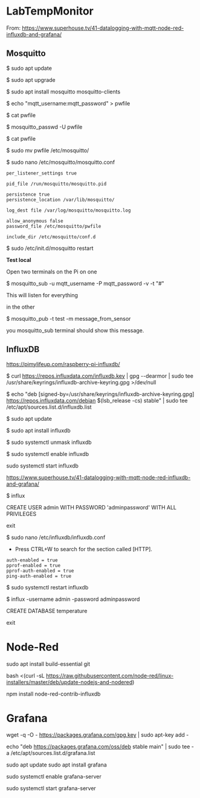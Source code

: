 # LabTempMonitor

From: https://www.superhouse.tv/41-datalogging-with-mqtt-node-red-influxdb-and-grafana/

## Mosquitto

$ sudo apt update

$ sudo apt upgrade

$ sudo apt install mosquitto mosquitto-clients

$ echo "mqtt_username:mqtt_password" > pwfile

$ cat pwfile

$ mosquitto_passwd -U pwfile

$ cat pwfile

$ sudo mv pwfile /etc/mosquitto/

$ sudo nano /etc/mosquitto/mosquitto.conf

```
per_listener_settings true

pid_file /run/mosquitto/mosquitto.pid

persistence true
persistence_location /var/lib/mosquitto/

log_dest file /var/log/mosquitto/mosquitto.log

allow_anonymous false
password_file /etc/mosquitto/pwfile

include_dir /etc/mosquitto/conf.d
```

$ sudo /etc/init.d/mosquitto restart

**Test local**

Open two terminals on the Pi on one

$ mosquitto_sub -u mqtt_username -P mqtt_password -v -t "#"

This will listen for everything

in the other

$ mosquitto_pub -t test -m message_from_sensor

you mosquitto_sub terminal should show this message.

## InfluxDB

https://pimylifeup.com/raspberry-pi-influxdb/

$ curl https://repos.influxdata.com/influxdb.key | gpg --dearmor | sudo tee /usr/share/keyrings/influxdb-archive-keyring.gpg >/dev/null

$ echo "deb [signed-by=/usr/share/keyrings/influxdb-archive-keyring.gpg] https://repos.influxdata.com/debian $(lsb_release -cs) stable" | sudo tee /etc/apt/sources.list.d/influxdb.list

$ sudo apt update

$ sudo apt install influxdb

$ sudo systemctl unmask influxdb

$ sudo systemctl enable influxdb

sudo systemctl start influxdb

https://www.superhouse.tv/41-datalogging-with-mqtt-node-red-influxdb-and-grafana/

$ influx

CREATE USER admin WITH PASSWORD 'adminpassword' WITH ALL PRIVILEGES

exit

$ sudo nano /etc/influxdb/influxdb.conf

- Press CTRL+W to search for the section called [HTTP].

```
auth-enabled = true
pprof-enabled = true
pprof-auth-enabled = true
ping-auth-enabled = true
```

$ sudo systemctl restart influxdb

$ influx -username admin -password adminpassword

CREATE DATABASE temperature

exit


# Node-Red

sudo apt install build-essential git

bash <(curl -sL https://raw.githubusercontent.com/node-red/linux-installers/master/deb/update-nodejs-and-nodered)

npm install node-red-contrib-influxdb

# Grafana

wget -q -O - https://packages.grafana.com/gpg.key | sudo apt-key add -

echo "deb https://packages.grafana.com/oss/deb stable main" | sudo tee -a /etc/apt/sources.list.d/grafana.list

sudo apt update
sudo apt install grafana

sudo systemctl enable grafana-server

sudo systemctl start grafana-server













